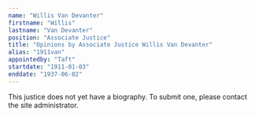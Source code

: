 ```yaml
---
name: "Willis Van Devanter"
firstname: "Willis"
lastname: "Van Devanter"
position: "Associate Justice"
title: "Opinions by Associate Justice Willis Van Devanter"
alias: "1911van"
appointedby: "Taft"
startdate: "1911-01-03"
enddate: "1937-06-02"
---
```

This justice does not yet have a biography. To submit one, please contact the site administrator.
